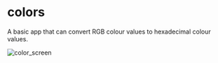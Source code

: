 
# colors
A basic app that can convert RGB colour values to hexadecimal colour values.

![color_screen](https://user-images.githubusercontent.com/80120746/121210458-fd3b8100-c87b-11eb-8a95-b573f532e51f.gif)



